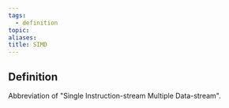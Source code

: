 ```yaml
---
tags:
  - definition
topic: 
aliases:
title: SIMD
---
```

## Definition
Abbreviation of "Single Instruction-stream Multiple Data-stream".
